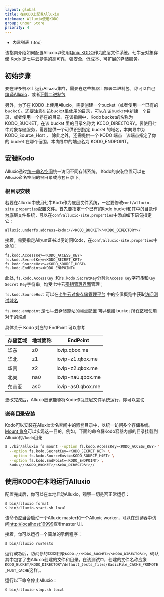 ```yaml
---
layout: global
title: 在KODO上配置Alluxio
nickname: Alluxio使用KODO
group: Under Store
priority: 4
---
```


* 内容列表
{:toc}

该指南介绍如何配置Alluxio以使用[Qiniu KODO](https://www.qiniu.com/products/kodo)作为底层文件系统。七牛云对象存储 Kodo 是七牛云提供的高可靠、强安全、低成本、可扩展的存储服务。

## 初始步骤

要在许多机器上运行Alluxio集群，需要在这些机器上部署二进制包。你可以自己[编译Alluxio](Building-Alluxio-From-Source.html)，或者[下载二进制包](Running-Alluxio-Locally.html)

另外，为了在 KODO 上使用Alluxio，需要创建一个bucket（或者使用一个已有的bucket）。还要注意在该bucket里使用的目录，可以在该bucket中新建一个目录，或者使用一个存在的目录。在该指南中，Kodo bucket的名称为KODO_BUCKET，在该 bucket 里的目录名称为 KODO_DIRECTORY。要使用七牛对象存储服务，需要提供一个可供识别指定 bucket 的域名，本向导中为 KODO_Source_Host ，
除此之外，还需提供一个 KODO 端点，该端点指定了你的 bucket 在哪个范围，本向导中的端点名为 KODO_ENDPOINT。

## 安装Kodo

Alluxio通过[统一命名空间](Unified-and-Transparent-Namespace.html)统一访问不同存储系统。 Kodo的安装位置可以在Alluxio命名空间的根目录或嵌套目录下。

### 根目录安装

若要在Alluxio中使用七牛Kodo作为底层文件系统，一定要修改`conf/alluxio-site.properties`配置文件。首先要指定一个已有的Kodo bucket和其中的目录作为底层文件系统，可以在`conf/alluxio-site.properties`中添加如下语句指定它：

```
alluxio.underfs.address=kodo://<KODO_BUCKET>/<KODO_DIRECTORY>/
```

接着，需要指定Aliyun证书以便访问Kodo，在`conf/alluxio-site.properties`中添加：

```
fs.kodo.AccessKey=<KODO_ACCESS_KEY>
fs.kodo.SecretKey=<KODO_SECRET_KET>
fs.kodo.SourceHost=<KODO_SOURCE_HOST>
fs.kodo.EndPoint=<KODO_ENDPOINT>
```

此处, `fs.kodo.AccessKey `和`fs.kodo.SecretKey`分别为`Access Key`字符串和`Key Secret Key`字符串，均受七牛云[密钥管理界面](https://portal.qiniu.com/user/key)管理；

`fs.kodo.SourceHost` 可以在[七牛云对象存储管理平台](https://portal.qiniu.com/bucket) 中的空间概览中获取[访问测试域名](https://mars-assets.qnssl.com/alluxio_host.png)

`fs.kodo.endpoint` 是七牛云存储源站的端点配置 可以根据 bucket 所在区域使用对于的端点

具体关于 Kodo 对应的 EndPoint 可以参考

| 存储区域 | 地域简称 | EndPoint |
| ------- | -------- | --------- |
|华东| z0|  iovip.qbox.me | 
|华北| z1| iovip-z1.qbox.me| 
|华南| z2| iovip-z2.qbox.me | 
|北美| na0| iovip-na0.qbox.me | 
|东南亚| as0| iovip-as0.qbox.me | 

更改完成后，Alluxio应该能够将Kodo作为底层文件系统运行，你可以尝试

### 嵌套目录安装

Kodo可以安装在Alluxio命名空间中的嵌套目录中，以统一访问多个存储系统。 
[Mount 命令](Command-Line-Interface.html#mount)可以实现这一目的。例如，下面的命令将Kodo容器内部的目录挂载到Alluxio的`/kodo`目录

```bash 
$ ./bin/alluxio fs mount --option fs.kodo.AccessKey=<KODO_ACCESS_KEY> \
  --option fs.kodo.SecretKey=<KODO_SECRET_KET> \
  --option fs.kodo.SourceHost=<KODO_SOURCE_HOST> \
  --option fs.kodo.EndPoint=<KODO_ENDPOINT> \
  kodo://<KODO_BUCKET>/<KODO_DIRECTORY>//
```

## 使用KODO在本地运行Alluxio

配置完成后，你可以在本地启动Alluxio，观察一切是否正常运行：

```bash
$ bin/alluxio format
$ bin/alluxio-start.sh local
```

该命令应当会启动一个Alluxio master和一个Alluxio worker，可以在浏览器中访问[http://localhost:19999](http://localhost:19999)查看master UI。

接着，你可以运行一个简单的示例程序：

```bash
$ bin/alluxio runTests
```

运行成功后，访问你的OSS目录`KODO://<KODO_BUCKET>/<KODO_DIRECTORY>`，确认其中包含了由Alluxio创建的文件和目录。在该测试中，创建的文件名称应像`KODO_BUCKET/KODO_DIRECTORY/default_tests_files/BasicFile_CACHE_PROMOTE_MUST_CACHE`这样。。

运行以下命令停止Alluxio：

```bash
$ bin/alluxio-stop.sh local
```

